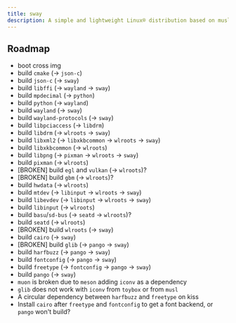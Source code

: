 ```yaml
---
title: sway
description: A simple and lightweight Linux® distribution based on musl libc and toybox
---
```


## Roadmap
- boot cross img
- build `cmake` (-> `json-c`)
- build `json-c` (-> `sway`)
- build `libffi` (-> `wayland` -> `sway`)
- build `mpdecimal` (-> `python`)
- build `python` (-> `wayland`)
- build `wayland` (-> `sway`)
- build `wayland-protocols` (-> `sway`)
- build `libpciaccess` (-> `libdrm`)
- build `libdrm` (-> `wlroots` -> `sway`)
- build `libxml2` (-> `libxkbcommon` -> `wlroots` -> `sway`)
- build `libxkbcommon` (-> `wlroots`)
- build `libpng` (-> `pixman` -> `wlroots` -> `sway`)
- build `pixman` (-> `wlroots`)
- [BROKEN] build `egl` and `vulkan` (-> `wlroots`)?
- [BROKEN] build `gbm` (-> `wlroots`)?
- build `hwdata` (-> `wlroots`)
- build `mtdev` (-> `libinput` -> `wlroots` -> `sway`)
- build `libevdev` (-> `libinput` -> `wlroots` -> `sway`)
- build `libinput` (-> `wlroots`)
- build `basu`/`sd-bus` (-> `seatd` -> `wlroots`)?
- build `seatd` (-> `wlroots`)
- [BROKEN] build `wlroots` (-> `sway`)
- build `cairo` (-> `sway`)
- [BROKEN] build `glib` (-> `pango` -> `sway`)
- build `harfbuzz` (-> `pango` -> `sway`)
- build `fontconfig` (-> `pango` -> `sway`)
- build `freetype` (-> `fontconfig` -> `pango` -> `sway`)
- build `pango` (-> `sway`)
- `muon` is broken due to `meson` adding `iconv` as a dependency
- `glib` does not work with `iconv` from `toybox` or from `musl`
- A circular dependency between `harfbuzz` and `freetype` on kiss
- Install `cairo` after `freetype` and `fontconfig` to get a font backend, or `pango` won't build?
